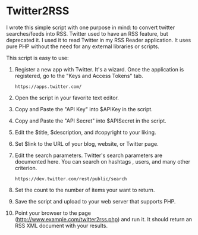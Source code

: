 Twitter2RSS
===========

I wrote this simple script with one purpose in mind: to convert twitter searches/feeds into RSS. Twitter used to have an RSS feature, but deprecated it. I used it to read Twitter in my RSS Reader application. It uses pure PHP without the need for any external libraries or scripts.

This script is easy to use:

1. Register a new app with Twitter. It's a wizard. Once the application is registered, go to the "Keys and Access Tokens" tab. 

	```
	https://apps.twitter.com/
	```

2. Open the script in your favorite text editor.

3. Copy and Paste the "API Key" into $APIKey in the script.

4. Copy and Paste the "API Secret" into $APISecret in the script.

5. Edit the $title, $description, and #copyright to your liking.

6. Set $link to the URL of your blog, website, or Twitter page.

7. Edit the search parameters. Twitter's search parameters are documented here. You can search on hashtags , users, and many other criterion.

	```
	https://dev.twitter.com/rest/public/search
	```

8. Set the count to the number of items your want to return.

9. Save the script and upload to your web server that supports PHP. 

10. Point your browser to the page (http://www.example.com/twitter2rss.php) and run it. It should return an RSS XML document with your results.

